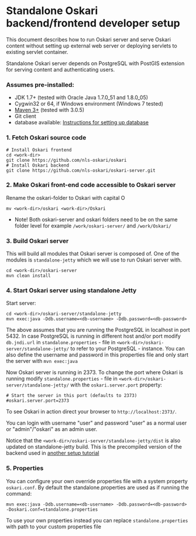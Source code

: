 # Standalone Oskari backend/frontend developer setup

This document describes how to run Oskari server and serve Oskari content without setting up external web server
or deploying servlets to existing servlet container.

Standalone Oskari server depends on PostgreSQL with PostGIS extension for serving content and authenticating users.

### Assumes pre-installed:

* JDK 1.7+ (tested with Oracle Java 1.7.0_51 and 1.8.0_05)
* Cygwin32 or 64, if Windows environment (Windows 7 tested)
* [Maven 3+](http://maven.apache.org/) (tested with 3.0.5)
* Git client
* database available: [Instructions for setting up database](/documentation/backend/database-create)

### 1. Fetch Oskari source code

    # Install Oskari frontend
    cd <work-dir>
    git clone https://github.com/nls-oskari/oskari
    # Install Oskari backend
    git clone https://github.com/nls-oskari/oskari-server.git

### 2. Make Oskari front-end code accessible to Oskari server

Rename the oskari-folder to Oskari with capital O

    mv <work-dir>/oskari <work-dir>/Oskari

* Note! Both oskari-server and oskari folders need to be on the same folder level for example `/work/oskari-server/` and `/work/Oskari/`

### 3. Build Oskari server

This will build all modules that Oskari server is composed of.
One of the modules is `standalone-jetty` which we will use to run Oskari server with.

    cd <work-dir>/oskari-server
    mvn clean install

### 4. Start Oskari server using standalone Jetty

Start server:

    cd <work-dir>/oskari-server/standalone-jetty
    mvn exec:java -Ddb.username=<db-username> -Ddb.password=<db-password>

The above assumes that you are running the PostgreSQL in localhost in port 5432. In case PostgreSQL is running in different host and/or port
modify `db.jndi.url` in `standalone.properties` - file in `<work-dir>/oskari-server/standalone-jetty/` to refer to your PostgreSQL - instance.
You can also define the username and password in this properties file and only start the server with `mvn exec:java`

Now Oskari server is running in 2373. To change the port where Oskari is running modify `standalone.properties` - file
in `<work-dir>/oskari-server/standalone-jetty/` with the `oskari.server.port` property:

    # Start the server in this port (defaults to 2373)
    #oskari.server.port=2373

To see Oskari in action direct your browser to `http://localhost:2373/`.

You can login with username "user" and password "user" as a normal user or "admin"/"oskari" as an admin user.

Notice that the `<work-dir>/oskari-server/standalone-jetty/dist` is also updated on standalone-jetty build.
This is the precompiled version of the backend used in [another setup tutorial](/documentation/backend/server-embedded-precompiled)

### 5. Properties

You can configure your own override properties file with a system property `oskari.conf`. By default the standalone.properties are used as if running the command:

    mvn exec:java -Ddb.username=<db-username> -Ddb.password=<db-password> -Doskari.conf=standalone.properties

To use your own properties instead you can replace `standalone.properties` with path to your custom properties file
